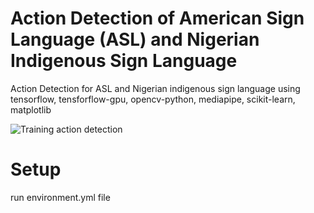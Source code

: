 # Action Detection of American Sign Language (ASL) and Nigerian Indigenous Sign Language 
Action Detection for ASL and Nigerian indigenous sign language using tensorflow, tensforflow-gpu, opencv-python, mediapipe, scikit-learn, matplotlib

![Training action detection](https://res.cloudinary.com/glittering-rocks-ltd/image/upload/v1718793265/c8gusrblc99t39jd7bmv.png)

# Setup 
run environment.yml file 
